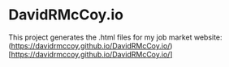 # DavidRMcCoy.io

This project generates the .html files for my job market website: (https://davidrmccoy.github.io/DavidRMcCoy.io/)[https://davidrmccoy.github.io/DavidRMcCoy.io/]